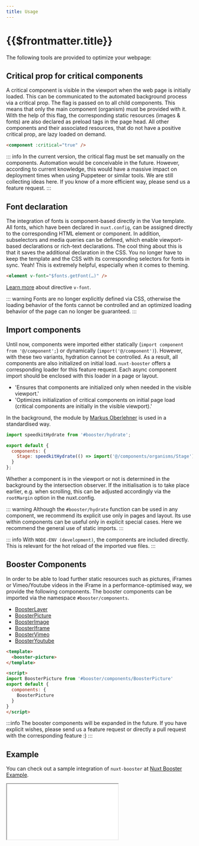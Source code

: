 ```yaml
---
title: Usage
---
```


# {{$frontmatter.title}}

The following tools are provided to optimize your webpage:

## Critical prop for critical components

A critical component is visible in the viewport when the web page is initially loaded. This can be communicated to the automated background process via a critical prop. The flag is passed on to all child components. This means that only the main component (organism) must be provided with it. With the help of this flag, the corresponding static resources (images & fonts) are also declared as preload tags in the page head. All other components and their associated resources, that do not have a positive critical prop, are lazy loaded on demand.

````html
<component :critical="true" />
````

::: info
In the current version, the critical flag must be set manually on the components. Automation would be conceivable in the future. However, according to current knowledge, this would have a massive impact on deployment times when using Puppeteer or similar tools. We are still collecting ideas here. If you know of a more efficient way, please send us a feature request.
:::

## Font declaration

The integration of fonts is component-based directly in the Vue template. All fonts, which have been declared in `nuxt.config`, can be assigned directly to the corresponding HTML element or component. In addition, subselectors and media queries can be defined, which enable viewport-based declarations or rich-text declarations.
The cool thing about this is that it saves the additional declaration in the CSS. You no longer have to keep the template and the CSS with its corresponding selectors for fonts in sync. Yeah! This is extremely helpful, especially when it comes to theming.

````html
<element v-font="$fonts.getFont(…)" />
````

[Learn more](/v2/directives/v-font) about directive `v-font`.

::: warning
Fonts are no longer explicitly defined via CSS, otherwise the loading behavior of the fonts cannot be controlled and an optimized loading behavior of the page can no longer be guaranteed.
:::

## Import components

Until now, components were imported either statically (`import component from '@/component';`) or dynamically (`import('@/component')`). However, with these two variants, hydration cannot be controlled. As a result, all components are also initialized on initial load. `nuxt-booster` offers a corresponding loader for this feature request. Each async component import should be enclosed with this loader in a page or layout.

- 'Ensures that components are initialized only when needed in the visible viewport.'
- 'Optimizes initialization of critical components on initial page load (critical components are initially in the visible viewport).'

In the background, the module by [Markus Oberlehner](https://github.com/maoberlehner/vue-lazy-hydration) is used in a standardised way.

````js
import speedkitHydrate from '#booster/hydrate';

export default {
  components: {
    Stage: speedkitHydrate(() => import('@/components/organisms/Stage')),
  }
};
````

Whether a component is in the viewport or not is determined in the background by the intersection observer. If the initialisation is to take place earlier, e.g. when scrolling, this can be adjusted accordingly via the `rootMargin` option in the <nuxt-link to="/options#lazyoffset">nuxt.config</nuxt-link>.

::: warning
Although the <code>#booster/hydrate</code> function can be used in any component, we recommend its explicit use only in pages and layout. Its use within components can be useful only in explicit special cases.  Here we recommend the general use of static imports.
:::

::: info
With <code>NODE-ENV (development)</code>, the components are included directly. <br>This is relevant for the hot reload of the imported vue files.
:::

## Booster Components

In order to be able to load further static resources such as pictures, iFrames or Vimeo/Youtube videos in the iFrame in a performance-optimised way, we provide the following components. The booster components can be imported via the namespace `#booster/components`.

- [BoosterLayer](/v2/components/booster-layer)
- [BoosterPicture](/v2/components/booster-picture)
- [BoosterImage](/v2/components/booster-image)
- [BoosterIframe](/v2/components/booster-iframe)
- [BoosterVimeo](/v2/components/booster-vimeo)
- [BoosterYoutube](/v2/components/booster-youtube)

````html
<template>
  <booster-picture>
</template>

<script>
import BoosterPicture from '#booster/components/BoosterPicture'
export default {
  components: {
    BoosterPicture
  }
}
</script>
````

:::info
The booster components will be expanded in the future. If you have explicit wishes, please send us a feature request or directly a pull request with the corresponding feature :)
:::

## Example

You can check out a sample integration of `nuxt-booster` at [Nuxt Booster Example](https://github.com/basics/nuxt-booster-example).

<iframe class="embed-sandbox" src="//codesandbox.io/embed/github/basics/nuxt-booster-example/tree/main/?hidenavigation=1&theme=dark"></iframe>
